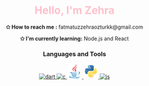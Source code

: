 

<div align="center">

  <h1 style="color:pink;">Hello, I'm Zehra</h1>



  <p>
    <b>✩ How to reach me :</b> fatmatuzzehraozturkk@gmail.com
  </p>

  <p>
    <b>✩ I'm currently learning:</b> Node.js and React
  </p>

  <h3>Languages and Tools</h3>

  <p>
    <a href="https://scikit-learn.org/stable/" target="_blank" rel="noreferrer">
      <img src= "https://scikit-learn.org/stable/_static/scikit-learn-logo-small.png" alt="dart" width="80" height="40"/>
    </a>
    <a href="https://www.tensorflow.org/?hl=tr" target="_blank" rel="noreferrer">
      <img src="https://www.gstatic.com/devrel-devsite/prod/ve5ef9ac7b497e19ece9427facc78d0c59aaab7a2bc6a0f75fdae93f4ee589f67/tensorflow/images/lockup.svg" alt="c" width="80" height="40"/>
    </a>
    <a href="https://www.java.com" target="_blank" rel="noreferrer">
      <img src="https://raw.githubusercontent.com/devicons/devicon/master/icons/java/java-original.svg" alt="java" width="40" height="40"/>
    </a>
    <a href="https://www.python.org" target="_blank" rel="noreferrer">
      <img src="https://raw.githubusercontent.com/devicons/devicon/master/icons/python/python-original.svg" alt="python" width="40" height="40"/>
    </a>
     <a href="https://www.javascript.com/" target="_blank" rel="noreferrer">
      <img src="https://www.vectorlogo.zone/logos/javascript/javascript-icon.svg" alt="js" width="40" height="40"/>
    </a>
  </p>
</div>
